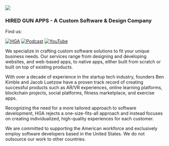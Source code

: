 <img align="center" src="https://hga-1.hiredgunapps.com/hga-banner.png"/>

### HIRED GUN APPS - A Custom Software & Design Company

Find us:

[![HGA](https://img.shields.io/badge/Hired_Gun_Apps-%23c74b1b.svg?style=for-the-badge)](https://elixirmentor.com/)
[![Podcast](https://img.shields.io/badge/Big_App_Energy-%23ca5248.svg?style=for-the-badge&logo=PodcastIndex&logoColor=white)](https://hiredgunapps.com/podcast)
[![YouTube](https://img.shields.io/youtube/channel/subscribers/UCHFwIp7ZMXqk_FKH08f67pA?style=for-the-badge&logo=YouTube&label=YouTube&color=FF0000)](https://www.youtube.com/@bigappenergy)


We specialize in crafting custom software solutions to fit your unique business needs. Our services range from designing and developing websites, and web-based apps, to native apps, either built from scratch or built on top of existing products.

With over a decade of experience in the startup tech industry, founders Ben Kimble and Jacob Luetzow have a proven track record of creating successful products such as AR/VR experiences, online learning platforms, blockchain projects, social platforms, fitness marketplace, and exercise apps.

Recognizing the need for a more tailored approach to software development, HGA rejects a one-size-fits-all approach and instead focuses on creating individualized, high-quality experiences for each customer.

We are committed to supporting the American workforce and exclusively employ software developers based in the United States. We do not outsource our work to other countries.







